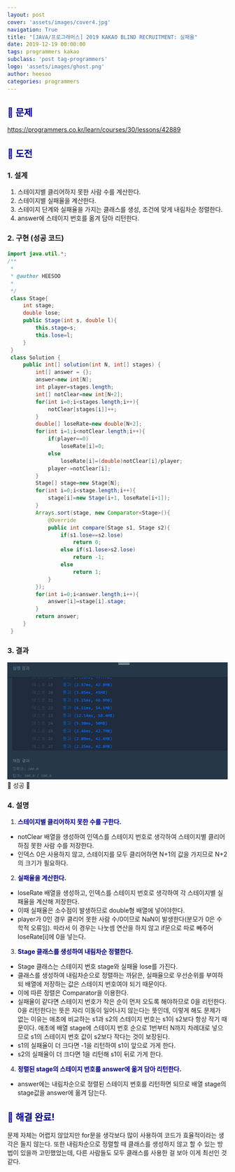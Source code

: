 ```yaml
---
layout: post
cover: 'assets/images/cover4.jpg'
navigation: True
title: "[JAVA/프로그래머스] 2019 KAKAO BLIND RECRUITMENT: 실패율"
date: 2019-12-19 00:00:00
tags: programmers kakao
subclass: 'post tag-programmers'
logo: 'assets/images/ghost.png'
author: heesoo
categories: programmers
---
```

## <span style="color:navy">👀 문제</span>
<https://programmers.co.kr/learn/courses/30/lessons/42889>

## <span style="color:navy">👊 도전</span>

### 1. 설계
1. 스테이지별 클리어하지 못한 사람 수를 계산한다.
2. 스테이지별 실패율을 계산한다.
3. 스테이지 단계와 실패율을 가지는 클래스를 생성, 조건에 맞게 내림차순 정렬한다.
4. answer에 스테이지 번호를 옮겨 담아 리턴한다.

### 2. 구현 (성공 코드)
```java
import java.util.*;
/**
 *
 * @author HEESOO
 *
 */
 class Stage{
     int stage;
     double lose;
     public Stage(int s, double l){
         this.stage=s;
         this.lose=l;
     }
 }
 class Solution {
     public int[] solution(int N, int[] stages) {
         int[] answer = {};
         answer=new int[N];
         int player=stages.length;
         int[] notClear=new int[N+2];
         for(int i=0;i<stages.length;i++){
             notClear[stages[i]]++;
         }
         double[] loseRate=new double[N+2];
         for(int i=1;i<notClear.length;i++){
             if(player==0)
                 loseRate[i]=0;
             else
                 loseRate[i]=(double)notClear[i]/player;
             player-=notClear[i];
         }
         Stage[] stage=new Stage[N];
         for(int i=0;i<stage.length;i++){
             stage[i]=new Stage(i+1, loseRate[i+1]);
         }
         Arrays.sort(stage, new Comparator<Stage>(){
             @Override
             public int compare(Stage s1, Stage s2){
                 if(s1.lose==s2.lose)
                     return 0;
                 else if(s1.lose>s2.lose)
                     return -1;
                 else
                     return 1;
             }
         });
         for(int i=0;i<answer.length;i++){
             answer[i]=stage[i].stage;
         }
         return answer;
     }
 }
 ```

### 3. 결과
![실행결과](./assets/images/191219_3.PNG)
🤟 성공 🤟

### 4. 설명
1. **<span style="color:navy">스테이지별 클리어하지 못한 수를 구한다.</span>**
- notClear 배열을 생성하여 인덱스를 스테이지 번호로 생각하여 스테이지별 클리어하짐 못한 사람 수를 저장한다.
- 인덱스 0은 사용하지 않고, 스테이지를 모두 클리어하면 N+1의 값을 가지므로 N+2의 크기가 필요하다.
2. **<span style="color:navy">실패율을 계산한다.</span>**
- loseRate 배열을 생성하고, 인덱스를 스테이지 번호로 생각하여 각 스테이지별 실패율을 계산해 저장한다.
- 이때 실패율은 소수점이 발생하므로 double형 배열에 넣어야한다.
- player가 0인 경우 클리어 못한 사람 수/0이므로 NaN이 발생한다(분모가 0은 수학적 오류임). 따라서 이 경우는 나눗셈 연산을 하지 않고 if문으로 따로 빼주어 loseRate[i]에 0을 넣는다.
3. **<span style="color:navy">Stage 클래스를 생성하여 내림차순 정렬한다.</span>**
- Stage 클래스는 스테이지 번호 stage와 실패율 lose를 가진다.
- 클래스를 생성하여 내림차순으로 정렬하는 까닭은, 실패율으로 우선순위를 부여하되 배열에 저장하는 값은 스테이지 번호여야 되기 때문이다.
- 이에 따른 정렬은 Comparator을 이용한다.
- 실패율이 같다면 스테이지 번호가 작은 순이 먼저 오도록 해야하므로 0을 리턴한다. 0을 리턴한다는 뜻은 자리 이동이 일어나지 않는다는 뜻인데, 이렇게 해도 문제가 없는 이유는 애초에 비교하는 s1과 s2의 스테이지 번호는 s1이 s2보다 항상 작기 때문이다. 애초에 배열 stage에 스테이지 번호 순으로 1번부터 N까지 차례대로 넣으므로 s1의 스테이지 번호 값이 s2보다 작다는 것이 보장된다.
- s1의 실패율이 더 크다면 -1을 리턴하여 s1이 앞으로 가게 한다.
- s2의 실패율이 더 크다면 1을 리턴해 s1이 뒤로 가게 한다.
4. **<span style="color:navy">정렬된 stage의 스테이지 번호를 answer에 옮겨 담아 리턴한다.</span>**
- answer에는 내림차순으로 정렬된 스테이지 번호를 리턴하면 되므로 배열 stage의 stage값을 answer에 옮겨 담는다.

## <span style="color:navy">👏 해결 완료!</span>
문제 자체는 어렵지 않았지만 for문을 생각보다 많이 사용하여 코드가 효율적이라는 생각은 들지 않는다. 또한 내림차순으로 정렬할 때 클래스를 생성하지 않고 할 수 있는 방법이 있을까 고민했었는데, 다른 사람들도 모두 클래스를 사용한 걸 보아 이게 최선인 것 같다.
